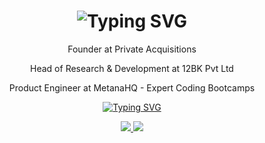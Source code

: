 <h1 align="center">
<img src="https://readme-typing-svg.herokuapp.com?font=Outfit&weight=500&size=30&pause=1000&color=FFFFFF&background=FFFFFF00&center=true&width=435&lines=Hi+There+%F0%9F%98%89;I'm+Kavinesh+Ganeshamoorthy;May+I+help+you+%3F" alt="Typing SVG" />
</h1>

<div align="center">

Founder at Private Acquisitions

Head of Research & Development at 12BK Pvt Ltd

Product Engineer at MetanaHQ - Expert Coding Bootcamps

[![Typing SVG](https://readme-typing-svg.herokuapp.com?font=Poppins&weight=600&size=27&duration=8000&pause=10000&color=9CF560&background=0D1117&center=true&vCenter=true&width=1000&height=100&lines=Got+a+vision+%3F+Let's+craft+it+together)](https://git.io/typing-svg)

 </div>
 
<div align="center"> 
  <a href="mailto:privateacq.business@gmail.com">
    <img src="https://img.shields.io/badge/Gmail-333333?style=for-the-badge&logo=gmail&logoColor=red" />
  </a>
 <a href="https://www.linkedin.com/in/kavinesh186/">
   <img src="https://img.shields.io/badge/LinkedIn-0077B5?style=for-the-badge&logo=linkedin&logoColor=white" />
  </a>
</div>
